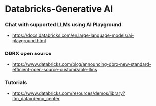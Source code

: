 # Databricks-Generative AI 

### Chat with supported LLMs using AI Playground
- https://docs.databricks.com/en/large-language-models/ai-playground.html

### DBRX open source 
- https://www.databricks.com/blog/announcing-dbrx-new-standard-efficient-open-source-customizable-llms

### Tutorials
- https://www.databricks.com/resources/demos/library?itm_data=demo_center
  
  
